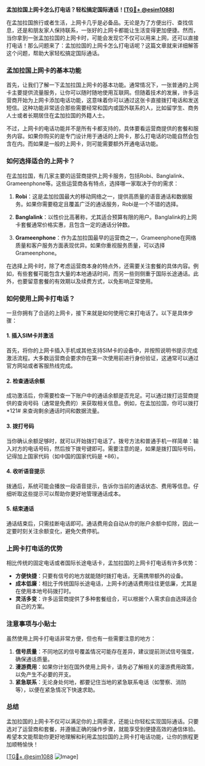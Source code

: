 **孟加拉国上网卡怎么打电话？轻松搞定国际通话！[[TG💪+ @esim1088](https://t.me/s/esim1088)]**

在孟加拉国旅行或者生活，上网卡几乎是必备品。无论是为了方便出行、查找信息，还是和朋友家人保持联系，一张好的上网卡都能让生活变得更加便捷。然而，当你拿到一张孟加拉国的上网卡时，可能会发现它不仅可以用来上网，还可以直接打电话！那么问题来了：孟加拉国的上网卡怎么打电话呢？这篇文章就来详细解答这个问题，帮助大家轻松搞定国际通话。

### 孟加拉国上网卡的基本功能

首先，让我们了解一下孟加拉国上网卡的基本功能。通常情况下，一张普通的上网卡主要提供流量服务，让你可以随时随地使用互联网。但随着技术的发展，许多运营商开始为上网卡添加电话功能，这意味着你可以通过这张卡直接拨打电话和发送短信。这种功能非常适合那些需要经常和国内或国外联系的人，比如留学生、商务人士或者长期居住在孟加拉国的外籍人士。

不过，上网卡的电话功能并不是所有卡都支持的，具体要看运营商提供的套餐和服务内容。如果你购买的是专门设计用于通话的上网卡，那么打电话的功能自然会包含在内。而如果是一般的上网卡，则可能需要额外开通电话功能。

### 如何选择适合的上网卡？

在孟加拉国，有几家主要的运营商提供上网卡服务，包括Robi、Banglalink、Grameenphone等。这些运营商各有特点，选择哪一家取决于你的需求：

1. **Robi**：这是孟加拉国最大的移动网络之一，提供高质量的语音通话和数据服务。如果你需要稳定且覆盖广泛的通话服务，Robi是一个不错的选择。
   
2. **Banglalink**：以性价比高著称，尤其适合预算有限的用户。Banglalink的上网卡套餐通常价格实惠，且包含一定的通话分钟数。

3. **Grameenphone**：作为孟加拉国最早的运营商之一，Grameenphone在网络质量和客户服务方面表现优异。如果你重视服务质量，可以选择Grameenphone。

在选择上网卡时，除了考虑运营商本身的特点外，还需要关注套餐的具体内容。例如，有些套餐可能包含大量的本地通话时间，而另一些则侧重于国际长途通话。此外，也要留意套餐的有效期以及续费方式，以免影响正常使用。

### 如何使用上网卡打电话？

一旦你拥有了合适的上网卡，接下来就是如何使用它来打电话了。以下是具体步骤：

#### 1. 插入SIM卡并激活
首先，将你的上网卡插入手机或其他支持SIM卡的设备中，并按照说明书提示完成激活流程。大多数运营商会要求你在第一次使用前进行身份验证，这通常可以通过官方网站或者客服热线完成。

#### 2. 检查通话余额
成功激活后，你需要检查一下账户中的通话余额是否充足。可以通过拨打运营商提供的查询号码（通常是免费的）来获取相关信息。例如，在孟加拉国，你可以拨打 *121# 来查询剩余通话时间和数据流量。

#### 3. 拨打号码
当你确认余额足够时，就可以开始拨打电话了。拨号方法和普通手机一样简单：输入对方的电话号码，然后按下拨号键即可。需要注意的是，如果是拨打国际号码，记得加上国家代码（如中国的国家代码是 +86）。

#### 4. 收听语音提示
拨通后，系统可能会播放一段语音提示，告诉你当前的通话状态、费用等信息。仔细听取这些提示可以帮助你更好地管理通话成本。

#### 5. 结束通话
通话结束后，只需挂断电话即可。通话费用会自动从你的账户余额中扣除，因此一定要时刻关注余额变化，避免欠费停机。

### 上网卡打电话的优势

相比传统的固定电话或者国际长途电话卡，孟加拉国的上网卡打电话有许多优势：

- **方便快捷**：只要有信号的地方就能随时拨打电话，无需携带额外的设备。
- **成本低廉**：相比于传统国际长途电话，上网卡的通话费用往往更低廉，尤其是在使用本地号码拨打时。
- **灵活多变**：许多运营商提供了多种套餐组合，可以根据个人需求自由选择适合自己的方案。

### 注意事项与小贴士

虽然使用上网卡打电话非常方便，但也有一些需要注意的地方：

1. **信号质量**：不同地区的信号覆盖情况可能存在差异，建议提前测试信号强度，确保通话质量。
2. **漫游费用**：如果你计划在国外使用上网卡，请务必了解相关的漫游费用政策，以免产生不必要的开支。
3. **紧急联系**：无论身处何地，都要记住当地的紧急联系电话（如警察、消防等），以便在紧急情况下快速求助。

### 总结

孟加拉国的上网卡不仅可以满足你的上网需求，还能让你轻松实现国际通话。只要选对了运营商和套餐，并遵循正确的操作步骤，就能享受到便捷高效的通信体验。希望本文能帮助你更好地理解和利用孟加拉国的上网卡打电话功能，让你的旅程更加顺畅愉快！

[[TG💪+ @esim1088](https://t.me/s/esim1088) ![Image](https://i.postimg.cc/4NQfJmqS/Snipaste-2025-05-13-00-14-12.png)]